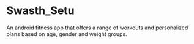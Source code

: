 # Swasth_Setu
An android fitness app that offers a range of workouts and personalized plans based on age, gender and weight groups.
